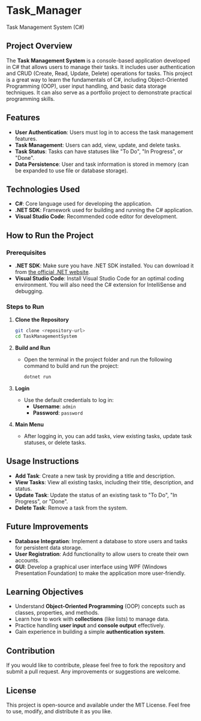 # Task_Manager
Task Management System (C#)

## Project Overview
The **Task Management System** is a console-based application developed in C# that allows users to manage their tasks. It includes user authentication and CRUD (Create, Read, Update, Delete) operations for tasks. This project is a great way to learn the fundamentals of C#, including Object-Oriented Programming (OOP), user input handling, and basic data storage techniques. It can also serve as a portfolio project to demonstrate practical programming skills.

## Features
- **User Authentication**: Users must log in to access the task management features.
- **Task Management**: Users can add, view, update, and delete tasks.
- **Task Status**: Tasks can have statuses like "To Do", "In Progress", or "Done".
- **Data Persistence**: User and task information is stored in memory (can be expanded to use file or database storage).

## Technologies Used
- **C#**: Core language used for developing the application.
- **.NET SDK**: Framework used for building and running the C# application.
- **Visual Studio Code**: Recommended code editor for development.

## How to Run the Project
### Prerequisites
- **.NET SDK**: Make sure you have .NET SDK installed. You can download it from [the official .NET website](https://dotnet.microsoft.com/download).
- **Visual Studio Code**: Install Visual Studio Code for an optimal coding environment. You will also need the C# extension for IntelliSense and debugging.

### Steps to Run
1. **Clone the Repository**
   ```sh
   git clone <repository-url>
   cd TaskManagementSystem
   ```

2. **Build and Run**
   - Open the terminal in the project folder and run the following command to build and run the project:
     ```sh
     dotnet run
     ```

3. **Login**
   - Use the default credentials to log in:
     - **Username**: `admin`
     - **Password**: `password`

4. **Main Menu**
   - After logging in, you can add tasks, view existing tasks, update task statuses, or delete tasks.

## Usage Instructions
- **Add Task**: Create a new task by providing a title and description.
- **View Tasks**: View all existing tasks, including their title, description, and status.
- **Update Task**: Update the status of an existing task to "To Do", "In Progress", or "Done".
- **Delete Task**: Remove a task from the system.

## Future Improvements
- **Database Integration**: Implement a database to store users and tasks for persistent data storage.
- **User Registration**: Add functionality to allow users to create their own accounts.
- **GUI**: Develop a graphical user interface using WPF (Windows Presentation Foundation) to make the application more user-friendly.

## Learning Objectives
- Understand **Object-Oriented Programming** (OOP) concepts such as classes, properties, and methods.
- Learn how to work with **collections** (like lists) to manage data.
- Practice handling **user input** and **console output** effectively.
- Gain experience in building a simple **authentication system**.

## Contribution
If you would like to contribute, please feel free to fork the repository and submit a pull request. Any improvements or suggestions are welcome.

## License
This project is open-source and available under the MIT License. Feel free to use, modify, and distribute it as you like.


